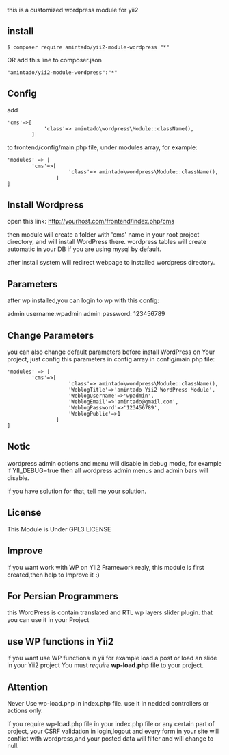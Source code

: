 this is a customized wordpress module for yii2

## install
````
$ composer require amintado/yii2-module-wordpress "*"
````
OR
add this line to composer.json
````
"amintado/yii2-module-wordpress":"*"
````
## Config
add 
````
'cms'=>[
            'class'=> amintado\wordpress\Module::className(),
        ]
````
to frontend/config/main.php file, under modules array,
for example:
````
'modules' => [
        'cms'=>[
                    'class'=> amintado\wordpress\Module::className(),
                ]
]
````
## Install Wordpress
open this link:
http://yourhost.com/frontend/index.php/cms

then module will create a folder with 'cms' name in your root project directory, and will install WordPress there.
wordpress tables will create automatic in your DB if you are using mysql by default.

after install system will redirect webpage to installed wordpress directory.

## Parameters
after wp installed,you can login to wp with this config:


admin username:wpadmin
admin password: 123456789

## Change Parameters

you can also change default parameters before install WordPress on Your project, just config this parameters in config array in config/main.php file:
````
'modules' => [
        'cms'=>[
                    'class'=> amintado\wordpress\Module::className(),
                    'WeblogTitle'=>'amintado Yii2 WordPress Module',
                    'WeblogUsername'=>'wpadmin',
                    'WeblogEmail'=>'amintado@gmail.com',
                    'WeblogPassword'=>'123456789',
                    'WeblogPublic'=>1
                ]
]
````
## Notic
wordpress admin options and menu will disable in debug mode,
for example if YII_DEBUG=true then all wordpress admin menus and admin bars will disable.


if you have solution for that, tell me your solution.

## License
This Module is Under GPL3 LICENSE

## Improve
if you want work with WP on YII2 Framework realy, this module is first created,then help to Improve it **:)**

## For Persian Programmers
this WordPress is contain translated and RTL wp layers slider plugin. 
that you can use it in your Project

## use WP functions in Yii2 
if you want use WP functions in yii for example load a post or load an slide in your Yii2 project You must _require_ **wp-load.php** file to your project.

## Attention
Never Use wp-load.php in index.php file.
use it in nedded controllers or actions only.

if you require wp-load.php file in your index.php file or any certain part of project, your CSRF validation in login,logout and every form in your site will conflict with wordpress,and your posted data will filter and will change to null.


